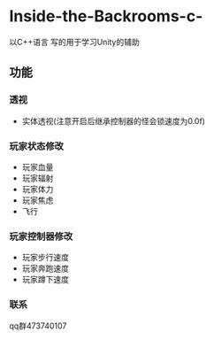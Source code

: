 # Inside-the-Backrooms-c-
以C++语言 写的用于学习Unity的辅助 




## 功能

### 透视
- 实体透视(注意开启后继承控制器的怪会锁速度为0.0f)

### 玩家状态修改
- 玩家血量
- 玩家辐射
- 玩家体力
- 玩家焦虑
- 飞行

### 玩家控制器修改
- 玩家步行速度
- 玩家奔跑速度
- 玩家蹲下速度


### 联系

qq群473740107
